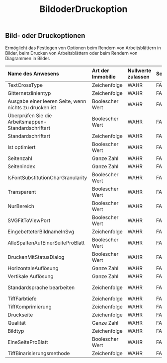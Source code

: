 ﻿---
title: BildoderDruckoption
second_title: Aspose.Cells Cloud Documen
type: docs
url: /de/specification/model/imageorprintoptions/
description: "Aspose.Cells Cloud-Modellspezifikation: ImageOrPrintOptions. Müheloses Bearbeiten von Excel und anderen Tabellenkalkulationsdokumenten mit Funktionen wie Öffnen, Generieren, Bearbeiten, Teilen, Zusammenführen, Vergleichen und Konvertieren"
kwords: Excel, Office, Tabellenkalkulation, Cloud REST API, ImageOrPrintOptions
weight: 50
---
## **Bild- oder Druckoptionen**

 Ermöglicht das Festlegen von Optionen beim Rendern von Arbeitsblättern in Bilder, beim Drucken von Arbeitsblättern oder beim Rendern von Diagrammen in Bilder.

| Name des Anwesens| Art der Immobilie| Nullwerte zulassen| Schreibgeschützt| Standardwert| Beschreibung|
|:- |:- |:- |:- |:- |:- |
| TextCrossType| Zeichenfolge| WAHR| FALSCH|| TextCrossType|
| Gitternetzlinientyp| Zeichenfolge| WAHR| FALSCH|| Gitternetzlinientyp|
| Ausgabe einer leeren Seite, wenn nichts zu drucken ist| Boolescher Wert| WAHR| FALSCH|||
| Überprüfen Sie die Arbeitsmappen-Standardschriftart| Boolescher Wert| WAHR| FALSCH|||
| Standardschriftart| Zeichenfolge| WAHR| FALSCH|||
| Ist optimiert| Boolescher Wert| WAHR| FALSCH|||
| Seitenzahl| Ganze Zahl| WAHR| FALSCH|||
| Seitenindex| Ganze Zahl| WAHR| FALSCH|||
| IsFontSubstitutionCharGranularity| Boolescher Wert| WAHR| FALSCH|||
| Transparent| Boolescher Wert| WAHR| FALSCH|||
| NurBereich| Boolescher Wert| WAHR| FALSCH|||
| SVGFitToViewPort| Boolescher Wert| WAHR| FALSCH|||
| EingebetteterBildnameInSvg| Zeichenfolge| WAHR| FALSCH|||
| AlleSpaltenAufEinerSeiteProBlatt| Boolescher Wert| WAHR| FALSCH|||
| DruckenMitStatusDialog| Boolescher Wert| WAHR| FALSCH|||
| HorizontaleAuflösung| Ganze Zahl| WAHR| FALSCH|||
| Vertikale Auflösung| Ganze Zahl| WAHR| FALSCH|||
| Standardsprache bearbeiten| Zeichenfolge| WAHR| FALSCH|| Standardsprache bearbeiten|
| TiffFarbtiefe| Zeichenfolge| WAHR| FALSCH|| Farbtiefe|
| TiffKomprimierung| Zeichenfolge| WAHR| FALSCH|| TiffKomprimierung|
| Druckseite| Zeichenfolge| WAHR| FALSCH|| Druckseitentyp|
| Qualität| Ganze Zahl| WAHR| FALSCH|||
| Bildtyp| Zeichenfolge| WAHR| FALSCH|| Bildtyp|
| EineSeiteProBlatt| Boolescher Wert| WAHR| FALSCH|||
| TiffBinarisierungsmethode| Zeichenfolge| WAHR| FALSCH|| Bildbinarisierungsmethode|

